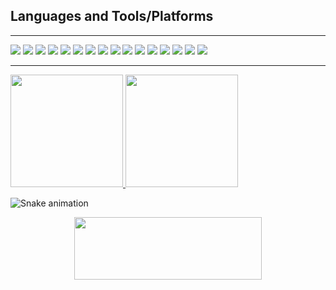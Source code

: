 ## Languages and Tools/Platforms 
----

[![](https://img.shields.io/badge/Lua-grey.svg?style=for-the-badge&logo=lua)](#)
[![](https://img.shields.io/badge/Javascript-grey.svg?style=for-the-badge&logo=javascript)](#)
[![](https://img.shields.io/badge/Typescript-grey.svg?style=for-the-badge&logo=typescript)](#)
[![](https://img.shields.io/badge/electron-grey.svg?style=for-the-badge&logo=electron)](#)
[![](https://img.shields.io/badge/ReactJS-grey.svg?style=for-the-badge&logo=react)](#)
[![](https://img.shields.io/badge/MySQl-grey.svg?style=for-the-badge&logo=mysql)](#)
[![](https://img.shields.io/badge/HTML5-grey.svg?style=for-the-badge&logo=HTML5)](#)
[![](https://img.shields.io/badge/CSS3-grey.svg?style=for-the-badge&logo=CSS3)](#)
[![](https://img.shields.io/badge/styled--components-grey.svg?style=for-the-badge&logo=styled-components)](#)
[![](https://img.shields.io/badge/NodeJS-grey.svg?style=for-the-badge&logo=Node.js)](#)
[![](https://img.shields.io/badge/MongoDB-grey.svg?style=for-the-badge&logo=mongodb)](#)
[![](https://img.shields.io/badge/Win-grey.svg?style=for-the-badge&logo=Windows)](#)
[![](https://img.shields.io/badge/linux-grey.svg?style=for-the-badge&logo=Linux)](#)
[![](https://img.shields.io/badge/Git-grey.svg?style=for-the-badge&logo=Git)](#)
[![](https://img.shields.io/badge/Github-grey.svg?style=for-the-badge&logo=Github)](#)
[![](https://img.shields.io/badge/VSCode-grey.svg?style=for-the-badge&logo=VisualStudioCode)](#)
<br />

----
<a href="https://github.com/Santagain">
  <img height="180em" src="https://github-readme-stats-eight-theta.vercel.app/api?username=Santagain&show_icons=true&theme=nord&include_all_commits=true&count_private=true" />
  <img height="180em" src="https://github-readme-stats-eight-theta.vercel.app/api/top-langs/?username=Santagain&layout=compact&theme=nord" />
</a>

![Snake animation](https://github.com/Santagain/Santagain/blob/output/github-contribution-grid-snake.svg)

<p align="center">
  
  <img width="300" height="100" src="https://komarev.com/ghpvc/?username=Santagain&color=green&style=flat-square&label=Views">
  
</p>


[website]: https://#
